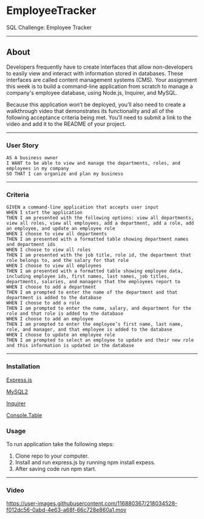 # EmployeeTracker
SQL Challenge: Employee Tracker

---
## About

Developers frequently have to create interfaces that allow non-developers to easily view and interact with information stored in databases. These interfaces are called content management systems (CMS). Your assignment this week is to build a command-line application from scratch to manage a company's employee database, using Node.js, Inquirer, and MySQL.

Because this application won’t be deployed, you’ll also need to create a walkthrough video that demonstrates its functionality and all of the following acceptance criteria being met. You’ll need to submit a link to the video and add it to the README of your project.

---

### User Story
```
AS A business owner
I WANT to be able to view and manage the departments, roles, and employees in my company
SO THAT I can organize and plan my business
```
---

### Criteria
```
GIVEN a command-line application that accepts user input
WHEN I start the application
THEN I am presented with the following options: view all departments, view all roles, view all employees, add a department, add a role, add an employee, and update an employee role
WHEN I choose to view all departments
THEN I am presented with a formatted table showing department names and department ids
WHEN I choose to view all roles
THEN I am presented with the job title, role id, the department that role belongs to, and the salary for that role
WHEN I choose to view all employees
THEN I am presented with a formatted table showing employee data, including employee ids, first names, last names, job titles, departments, salaries, and managers that the employees report to
WHEN I choose to add a department
THEN I am prompted to enter the name of the department and that department is added to the database
WHEN I choose to add a role
THEN I am prompted to enter the name, salary, and department for the role and that role is added to the database
WHEN I choose to add an employee
THEN I am prompted to enter the employee’s first name, last name, role, and manager, and that employee is added to the database
WHEN I choose to update an employee role
THEN I am prompted to select an employee to update and their new role and this information is updated in the database

```
---

### Installation
[Express.js](https://expressjs.com/en/starter/installing.html)

[MySQL2](https://www.npmjs.com/package/mysql2)

[Inquirer](https://www.npmjs.com/package/inquirer)

[Console.Table](https://www.npmjs.com/package/console.table)

### Usage

To run application take the following steps:
1. Clone repo to your computer.
2. Install and run express.js by running npm install expess.
3. After saving code run npm start.

---

### Video
https://user-images.githubusercontent.com/116880367/218034528-f012dc56-0abd-4e63-a68f-66c728e860a1.mov
